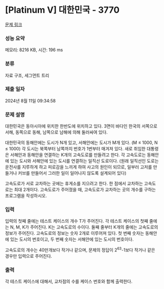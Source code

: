 # [Platinum V] 대한민국 - 3770 

[문제 링크](https://www.acmicpc.net/problem/3770) 

### 성능 요약

메모리: 8216 KB, 시간: 196 ms

### 분류

자료 구조, 세그먼트 트리

### 제출 일자

2024년 8월 11일 09:34:58

### 문제 설명

<p>대한민국은 동아시아에 위치한 한반도에 위치하고 있다. 3면이 바다인 한국의 서쪽으로 서해, 동쪽으로 동해, 남쪽으로 남해에 의해 둘러싸여 있다.</p>

<p>대한민국의 동해안에는 도시가 N개 있고, 서해안에는 도시가 M개 있다. (M ≤ 1000, N ≤ 1000) 각 도시는 북쪽부터 남쪽까지 번호가 1번부터 매겨져 있다. 새로 취임한 대통령은 서해안과 동해안을 연결하는 K개의 고속도로를 만들려고 한다. 각 고속도로는 동해안에 있는 도시와 서해안에 있는 도시를 연결하는 일직선 도로이다. (원래 일직선인 도로는 운전사를 지루하게 하고 피로감을 느끼게 하여 사고의 원인이 되므로, 일부러 고저를 만들거나 커브를 만들어서 그러한 일이 일어나지 않도록 설계되어 있다)</p>

<p>고속도로가 서로 교차하는 곳에는 휴게소를 지으려고 한다. 한 점에서 교차하는 고속도로는 최대 2개이다. 고속도로가 주어졌을 때, 고속도로가 교차하는 곳의 개수를 구하는 프로그램을 작성하시오.</p>

### 입력 

 <p>입력의 첫째 줄에는 테스트 케이스의 개수 T가 주어진다. 각 테스트 케이스의 첫째 줄에는 N, M, K가 주어진다. K는 고속도로의 수이다. 둘째 줄부터 K개의 줄에는 고속도로의 정보가 주어진다. 고속도로의 정보는 숫자 2개로 이루어져 있다. 첫 번째 숫자는 동해안에 있는 도시의 번호이고, 두 번째 숫자는 서해안에 있는 도시의 번호이다.</p>

<p>고속도로의 개수는 40만개보다 작거나 같으며, 문제의 정답이 2<sup>63</sup>-1보다 작거나 같은 경우만 입력으로 주어진다.</p>

### 출력 

 <p>각 테스트 케이스에 대해서, 교차점의 수를 케이스 번호와 함께 출력한다.</p>

